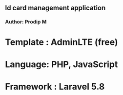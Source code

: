 ## Id card management application 

### Author: Prodip M
# Template : AdminLTE (free)
# Language: PHP, JavaScript
# Framework : Laravel 5.8
